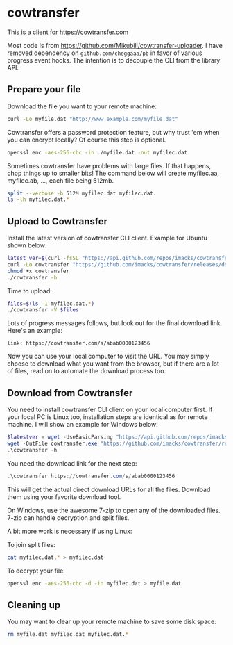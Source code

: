 cowtransfer
===========
This is a client for https://cowtransfer.com

Most code is from https://github.com/Mikubill/cowtransfer-uploader. I have removed dependency on 
`github.com/cheggaaa/pb` in favor of various progress event hooks. The intention is to decouple 
the CLI from the library API. 


Prepare your file
-----------------
Download the file you want to your remote machine:

```bash
curl -Lo myfile.dat "http://www.example.com/myfile.dat"
```

Cowtransfer offers a password protection feature, but why trust 'em when you can encrypt locally? Of course this step is optional.

```bash
openssl enc -aes-256-cbc -in ./myfile.dat -out myfilec.dat
```

Sometimes cowtransfer have problems with large files. If that happens, chop things up to smaller bits! The command below will 
create myfilec.aa, myfilec.ab, ..., each file being 512mb.

```bash
split --verbose -b 512M myfilec.dat myfilec.dat.
ls -lh myfilec.dat.*
```

Upload to Cowtransfer
---------------------
Install the latest version of cowtransfer CLI client. Example for Ubuntu shown below:

```bash
latest_ver=$(curl -fsSL "https://api.github.com/repos/imacks/cowtransfer/releases/latest" | grep tag_name | cut -d'"' -f4)
curl -Lo cowtransfer "https://github.com/imacks/cowtransfer/releases/download/${latest_ver}/cowtransfer_ubuntu"
chmod +x cowtransfer
./cowtransfer -h
```

Time to upload:

```bash
files=$(ls -1 myfilec.dat.*)
./cowtransfer -V $files
```

Lots of progress messages follows, but look out for the final download link. Here's an example:

```
link: https://cowtransfer.com/s/abab0000123456
```

Now you can use your local computer to visit the URL. You may simply choose to download what you want from the browser, but if there are 
a lot of files, read on to automate the download process too.


Download from Cowtransfer
-------------------------
You need to install cowtransfer CLI client on your local computer first. If your local PC is Linux too, installation steps are identical as for 
remote machine. I will show an example for Windows below:

```powershell
$latestver = wget -UseBasicParsing "https://api.github.com/repos/imacks/cowtransfer/releases/latest" | select -expand Content | ConvertFrom-Json | select -expand tag_name
wget -OutFile cowtransfer.exe "https://github.com/imacks/cowtransfer/releases/download/${latestver}/cowtransfer.exe"
.\cowtransfer -h
```

You need the download link for the next step:

```powershell
.\cowtransfer https://cowtransfer.com/s/abab0000123456
```

This will get the actual direct download URLs for all the files. Download them using your favorite download tool.

On Windows, use the awesome 7-zip to open any of the downloaded files. 7-zip can handle decryption and split files.

A bit more work is necessary if using Linux:

To join split files:

```bash
cat myfilec.dat.* > myfilec.dat
```

To decrypt your file:

```bash
openssl enc -aes-256-cbc -d -in myfilec.dat > myfile.dat
```


Cleaning up
-----------
You may want to clear up your remote machine to save some disk space:

```bash
rm myfile.dat myfilec.dat myfilec.dat.*
```
